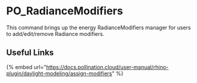 # PO_RadianceModifiers

This command brings up the energy RadianceModifiers manager for users to add/edit/remove Radiance modifiers.

## Useful Links

{% embed url="https://docs.pollination.cloud/user-manual/rhino-plugin/daylight-modeling/assign-modifiers" %}

